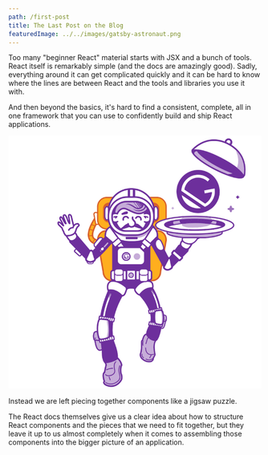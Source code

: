 ```yaml
---
path: /first-post
title: The Last Post on the Blog
featuredImage: ../../images/gatsby-astronaut.png
---
```


Too many "beginner React" material starts with JSX and a bunch of tools. React itself is remarkably simple (and the docs are amazingly good). Sadly, everything around it can get complicated quickly and it can be hard to know where the lines are between React and the tools and libraries you use it with.

And then beyond the basics, it's hard to find a consistent, complete, all in one framework that you can use to confidently build and ship React applications.

![Gatsby Astronaut](../../images/gatsby-astronaut.png)

Instead we are left piecing together components like a jigsaw puzzle.

The React docs themselves give us a clear idea about how to structure React components and the pieces that we need to fit together, but they leave it up to us almost completely when it comes to assembling those components into the bigger picture of an application.
